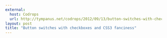```yaml
---
external: 
  host: Codrops
  url: http://tympanus.net/codrops/2012/09/13/button-switches-with-checkboxes-and-css3-fanciness/
layout: post
title: "Button switches with checkboxes and CSS3 fanciness"
---
```

